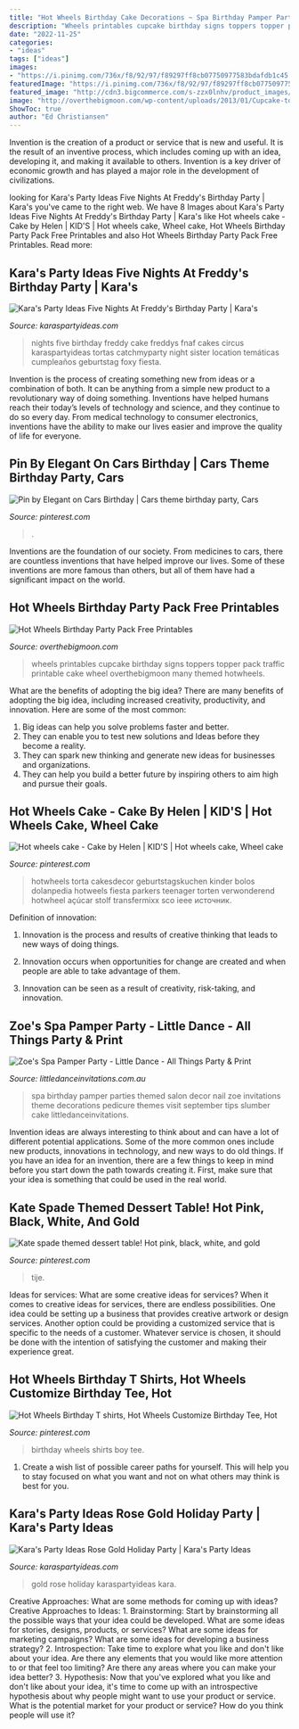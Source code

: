 ```yaml
---
title: "Hot Wheels Birthday Cake Decorations ~ Spa Birthday Pamper Parties Themed Salon Decor Nail Zoe Invitations Theme Decorations Pedicure Themes Visit September Tips Slumber Cake Littledanceinvitations"
description: "Wheels printables cupcake birthday signs toppers topper pack traffic printable cake wheel overthebigmoon many themed hotwheels"
date: "2022-11-25"
categories:
- "ideas"
tags: ["ideas"]
images:
- "https://i.pinimg.com/736x/f8/92/97/f89297ff8cb07750977583bdafdb1c45.jpg"
featuredImage: "https://i.pinimg.com/736x/f8/92/97/f89297ff8cb07750977583bdafdb1c45.jpg"
featured_image: "http://cdn3.bigcommerce.com/s-zzx0lnhv/product_images/uploaded_images/b7e06409-2eff-4090-a9ae-ddf19e80a18b.jpg?t=1428388654"
image: "http://overthebigmoon.com/wp-content/uploads/2013/01/Cupcake-topper-traffic-signs-444x575.jpg"
ShowToc: true
author: "Ed Christiansen"
---
```



Invention is the creation of a product or service that is new and useful. It is the result of an inventive process, which includes coming up with an idea, developing it, and making it available to others. Invention is a key driver of economic growth and has played a major role in the development of civilizations.

	

		
looking for Kara&#039;s Party Ideas Five Nights At Freddy&#039;s Birthday Party | Kara&#039;s you've came to the right web. We have 8 Images about Kara&#039;s Party Ideas Five Nights At Freddy&#039;s Birthday Party | Kara&#039;s like Hot wheels cake - Cake by Helen | KID&#039;S | Hot wheels cake, Wheel cake, Hot Wheels Birthday Party Pack Free Printables and also Hot Wheels Birthday Party Pack Free Printables. Read more:
		
    
## Kara&#039;s Party Ideas Five Nights At Freddy&#039;s Birthday Party | Kara&#039;s

<img loading=lazy src="http://karaspartyideas.com/wp-content/uploads/2016/08/Five-Nights-At-Freddys-Birthday-Party-via-Karas-Party-Ideas-KarasPartyIdeas.com4_.jpeg" onerror="this.onerror=null;this.src='https://tse2.mm.bing.net/th?id=OIP.AsdzA45sV5-AwDrHW2Je0wHaJ4&amp;pid=15.1';" alt="Kara&#039;s Party Ideas Five Nights At Freddy&#039;s Birthday Party | Kara&#039;s">

_Source: karaspartyideas.com_

>nights five birthday freddy cake freddys fnaf cakes circus karaspartyideas tortas catchmyparty night sister location temáticas cumpleaños geburtstag foxy fiesta. 

	

Invention is the process of creating something new from ideas or a combination of both. It can be anything from a simple new product to a revolutionary way of doing something. Inventions have helped humans reach their today’s levels of technology and science, and they continue to do so every day. From medical technology to consumer electronics, inventions have the ability to make our lives easier and improve the quality of life for everyone.

    
## Pin By Elegant On Cars Birthday | Cars Theme Birthday Party, Cars

<img loading=lazy src="https://i.pinimg.com/originals/4c/8d/1f/4c8d1fc8a587f9c17b6cfa2806f04572.jpg" onerror="this.onerror=null;this.src='https://tse1.mm.bing.net/th?id=OIP.8-Vrd0tFjVP_R7r-a0nh3gHaKu&amp;pid=15.1';" alt="Pin by Elegant on Cars Birthday | Cars theme birthday party, Cars">

_Source: pinterest.com_

>. 

	

Inventions are the foundation of our society. From medicines to cars, there are countless inventions that have helped improve our lives. Some of these inventions are more famous than others, but all of them have had a significant impact on the world.

    
## Hot Wheels Birthday Party Pack Free Printables

<img loading=lazy src="http://overthebigmoon.com/wp-content/uploads/2013/01/Cupcake-topper-traffic-signs-444x575.jpg" onerror="this.onerror=null;this.src='https://tse4.mm.bing.net/th?id=OIP.aOLs-bkz7gPDsB15LH6QjgAAAA&amp;pid=15.1';" alt="Hot Wheels Birthday Party Pack Free Printables">

_Source: overthebigmoon.com_

>wheels printables cupcake birthday signs toppers topper pack traffic printable cake wheel overthebigmoon many themed hotwheels. 

	

What are the benefits of adopting the big idea?
There are many benefits of adopting the big idea, including increased creativity, productivity, and innovation. Here are some of the most common: 
1. Big ideas can help you solve problems faster and better.
2. They can enable you to test new solutions and Ideas before they become a reality. 
3. They can spark new thinking and generate new ideas for businesses and organizations. 
4. They can help you build a better future by inspiring others to aim high and pursue their goals.

    
## Hot Wheels Cake - Cake By Helen | KID&#039;S | Hot Wheels Cake, Wheel Cake

<img loading=lazy src="https://i.pinimg.com/736x/e8/ca/a9/e8caa902ebe78e16249f8416f1b290b6--hotwheels-birthday-cake-hot-wheels-party.jpg?b=t" onerror="this.onerror=null;this.src='https://tse2.mm.bing.net/th?id=OIP.u4tiAYh_Xh4RuRfrmm_OoQHaJ4&amp;pid=15.1';" alt="Hot wheels cake - Cake by Helen | KID&#039;S | Hot wheels cake, Wheel cake">

_Source: pinterest.com_

>hotwheels torta cakesdecor geburtstagskuchen kinder bolos dolanpedia hotweels fiesta parkers teenager torten verwonderend hotwheel açúcar stolf transfermixx sco ieee источник. 

	

Definition of innovation:
1. Innovation is the process and results of creative thinking that leads to new ways of doing things.
2. Innovation occurs when opportunities for change are created and when people are able to take advantage of them.

3. Innovation can be seen as a result of creativity, risk-taking, and innovation.

    
## Zoe&#039;s Spa Pamper Party - Little Dance - All Things Party &amp; Print

<img loading=lazy src="http://cdn3.bigcommerce.com/s-zzx0lnhv/product_images/uploaded_images/b7e06409-2eff-4090-a9ae-ddf19e80a18b.jpg?t=1428388654" onerror="this.onerror=null;this.src='https://tse3.mm.bing.net/th?id=OIP.rMCibBBgf7U2_LGy9avdpAHaJ3&amp;pid=15.1';" alt="Zoe&#039;s Spa Pamper Party - Little Dance - All Things Party &amp; Print">

_Source: littledanceinvitations.com.au_

>spa birthday pamper parties themed salon decor nail zoe invitations theme decorations pedicure themes visit september tips slumber cake littledanceinvitations. 

	

Invention ideas are always interesting to think about and can have a lot of different potential applications. Some of the more common ones include new products, innovations in technology, and new ways to do old things. If you have an idea for an invention, there are a few things to keep in mind before you start down the path towards creating it. First, make sure that your idea is something that could be used in the real world.

    
## Kate Spade Themed Dessert Table! Hot Pink, Black, White, And Gold

<img loading=lazy src="https://i.pinimg.com/736x/c9/c6/68/c9c668102e4279b7f0a515ade3469438.jpg" onerror="this.onerror=null;this.src='https://tse3.mm.bing.net/th?id=OIP._21NUkjGJflJXq7KmTc7iwHaJ3&amp;pid=15.1';" alt="Kate spade themed dessert table! Hot pink, black, white, and gold">

_Source: pinterest.com_

>tije. 

	

Ideas for services: What are some creative ideas for services?
When it comes to creative ideas for services, there are endless possibilities. One idea could be setting up a business that provides creative artwork or design services. Another option could be providing a customized service that is specific to the needs of a customer. Whatever service is chosen, it should be done with the intention of satisfying the customer and making their experience great.

    
## Hot Wheels Birthday T Shirts, Hot Wheels Customize Birthday Tee, Hot

<img loading=lazy src="https://i.pinimg.com/736x/f8/92/97/f89297ff8cb07750977583bdafdb1c45.jpg" onerror="this.onerror=null;this.src='https://tse4.mm.bing.net/th?id=OIP.9nU0KTCyNGUtuHPeDEW12gHaF7&amp;pid=15.1';" alt="Hot Wheels Birthday T shirts, Hot Wheels Customize Birthday Tee, Hot">

_Source: pinterest.com_

>birthday wheels shirts boy tee. 

	

1. Create a wish list of possible career paths for yourself. This will help you to stay focused on what you want and not on what others may think is best for you. 

    
## Kara&#039;s Party Ideas Rose Gold Holiday Party | Kara&#039;s Party Ideas

<img loading=lazy src="https://karaspartyideas.com/wp-content/uploads/2017/12/Rose-Gold-Holiday-Party-via-Karas-Party-Ideas-KarasPartyIdeas.com13.jpeg" onerror="this.onerror=null;this.src='https://tse2.mm.bing.net/th?id=OIP.HZt-TBG6Mifogb92mALJcwHaLH&amp;pid=15.1';" alt="Kara&#039;s Party Ideas Rose Gold Holiday Party | Kara&#039;s Party Ideas">

_Source: karaspartyideas.com_

>gold rose holiday karaspartyideas kara. 

	

Creative Approaches: What are some methods for coming up with ideas?
Creative Approaches to Ideas: 1. Brainstorming: Start by brainstorming all the possible ways that your idea could be developed. What are some ideas for stories, designs, products, or services? What are some ideas for marketing campaigns? What are some ideas for developing a business strategy? 2. Introspection: Take time to explore what you like and don't like about your idea. Are there any elements that you would like more attention to or that feel too limiting? Are there any areas where you can make your idea better? 3. Hypothesis: Now that you've explored what you like and don't like about your idea, it's time to come up with an introspective hypothesis about why people might want to use your product or service. What is the potential market for your product or service? How do you think people will use it? 
